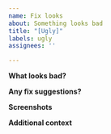 ```yaml
---
name: Fix looks
about: Something looks bad
title: "[Ugly]"
labels: ugly
assignees: ''

---
```


**What looks bad?**
<!--A clear and concise description of what looks bad, and where that element is.-->

**Any fix suggestions?**
<!--Let us know how you might go about fixing it. (Optional)-->

**Screenshots**
<!--If applicable, add screenshots to help explain your problem.-->

**Additional context**
<!--What else should we know?-->
